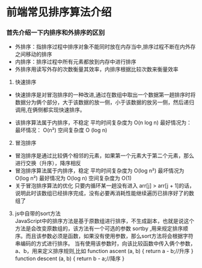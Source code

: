 # 前端常见排序算法介绍

### 首先介绍一下内排序和外排序的区别
* 外排序：指排序过程中排序对象不能同时放在内存当中,排序过程不断在内外存之间移动的排序
* 内排序：排序过程中所有元素都放到内存中进行排序
* 外排序用读写外存的次数衡量其效率，内排序根据比较次数来衡量效率

1. 快速排序  
* 快速排序是对冒泡排序的一种改进,通过在数组中取出一个数据第一趟排序时将数据分为俩个部分，大于该数据的放一侧，小于该数据的放另一侧，然后递归调用,在俩侧都实现快速排序。

* 该排序算法属于内排序，不稳定
平均时间复杂度为 O(n log n) 
最好情况为： 
最坏情况： O(n²) 
空间复杂度 O (log n)

2. 冒泡排序
* 冒泡排序是通过比较俩个相邻的元素，如果第一个元素大于第二个元素，那么进行交换（升序），降序相反
* 冒泡排序算法属于内排序，稳定
 平均时间复杂度为 O(log n²) 
 最坏情况为 O(log n²)
 最好情况为 O(log n)
 空间复杂度为 O(1)
* 关于冒泡排序算法的优化
  只要内循环某一趟没有进入 arr[j] > arr[j + 1]的话，说明此时该数组已经排序完成，没有必要再消耗性能继续遍历已排序好了的数组了

3. js中自带的sort方法  
JavaScript中的排序方法是基于原数组进行排序，不生成副本，也就是说这个方法是会改变原数组的，该方法有一个可选的参数 sortby ,用来规定排序顺序。而且该参数必须是函数，如果没有使用参数，那么sort方法将会根据字符串编码的方式进行排序。
当有使用该参数时，向该比较函数中传入俩个参数，a、b，用来定义排序规则,比如
function ascent (a, b) {
  return a - b;//升序
}
function descent (a, b) {
  return b - a;//降序
}
